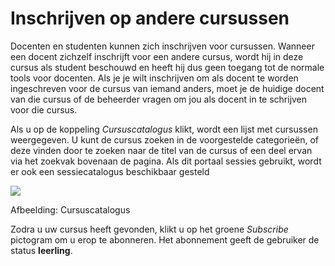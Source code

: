 # Inschrijven op andere cursussen

Docenten en studenten kunnen zich inschrijven voor cursussen. Wanneer een docent zichzelf inschrijft voor een andere cursus, wordt hij in deze cursus als student beschouwd en heeft hij dus geen toegang tot de normale tools voor docenten. Als je je wilt inschrijven om als docent te worden ingeschreven voor de cursus van iemand anders, moet je de huidige docent van die cursus of de beheerder vragen om jou als docent in te schrijven voor die cursus.

Als u op de koppeling _Cursuscatalogus_ klikt, wordt een lijst met cursussen weergegeven. U kunt de cursus zoeken in de voorgestelde categorieën, of deze vinden door te zoeken naar de titel van de cursus of een deel ervan via het zoekvak bovenaan de pagina. Als dit portaal sessies gebruikt, wordt er ook een sessiecatalogus beschikbaar gesteld

![](../../.gitbook/assets/images21%20%289%29.png)

Afbeelding: Cursuscatalogus

Zodra u uw cursus heeft gevonden, klikt u op het groene _Subscribe_ pictogram om u erop te abonneren. Het abonnement geeft de gebruiker de status **leerling**.


